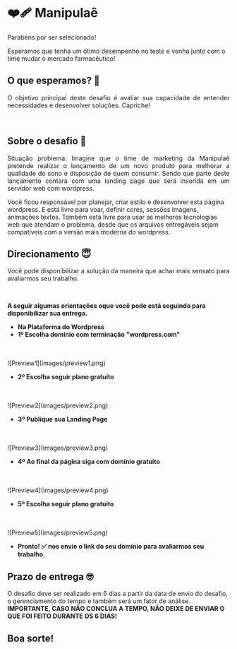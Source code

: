 <h1 align="left">
   ❤️‍🩹 Manipulaê
</h1>

<p align="justify">Parabéns por ser selecionado!

Esperamos que tenha um ótimo desempenho no teste e venha junto com o time mudar o mercado farmacêutico!

## O que esperamos? 🤨

<p align="justify">O objetivo principal deste desafio é avaliar sua capacidade de entender necessidades e desenvolver soluções. Capriche!</p>
<br/>

## Sobre o desafio 🤯

<p align="justify">
Situação problema:
Imagine que o time de marketing da Manipulaê pretende realizar o lançamento de um novo produto para melhorar a qualidade do sono e disposição de quem consumir. Sendo que parte deste lançamento contará com uma landing page que será inserida em um servidor web com wordpress. 

Você ficou responsável por planejar, criar estilo e desenvolver esta página wordpress. E está livre para voar, definir cores, sessões imagens, animações textos. Também está livre para usar as melhores tecnologias web que atendam o problema, desde que os arquivos entregáveis sejam compatíveis com a versão mais moderna do wordpress.

## Direcionamento 😇

<p align="justify">Você pode disponibilizar a solução da maneira que achar mais sensato para avaliarmos seu trabalho.</p>
<br/>

<b>A seguir algumas orientações oque você pode está seguindo para disponibilizar sua entrega.</b>
<br/>
  
  - <b>Na Plataforma do Wordpress</b> 
  - <b>1º Escolha domínio com terminação "wordpress.com"</b> 
  <br>
  <br>
  ![Preview1](images/preview1.png)

  - <b>2º Escolha seguir plano gratuíto</b> 
  <br>
  <br>
  ![Preview2](images/preview2.png)

  - <b>3º Publique sua Landing Page</b> 
  <br>
  <br>
  ![Preview3](images/preview3.png)

  - <b>4º Ao final da página siga com domínio gratuíto</b> 
  <br>
  <br>
  ![Preview4](images/preview4.png)

  - <b>5º Escolha seguir plano gratuíto</b> 
  <br>
  <br>
  ![Preview5](images/preview5.png)

  - <b>Pronto! ✅ nos envie o link do seu domínio para avaliarmos seu trabalho.</b> 


## Prazo de entrega 🤓

O desafio deve ser realizado em 6 dias a partir da data de envio do desafio, o gerenciamento do tempo e também será um fator de análise.
<b>IMPORTANTE, CASO NÃO CONCLUA A TEMPO, NÃO DEIXE DE ENVIAR O QUE FOI FEITO DURANTE OS 6 DIAS!</b>

## Boa sorte!